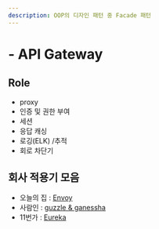 ```yaml
---
description: OOP의 디자인 패턴 중 Facade 패턴
---
```


# - API Gateway

## Role

* proxy
* 인증 및 권한 부여
* 세션
* 응답 캐싱
* 로깅(ELK) /추적
* 회로 차단기

## 회사 적용기 모음

* 오늘의 집  : [Envoy](https://www.bucketplace.com/post/2021-12-30-msa-phase-1-api-gateway/)
* 사람인 : [guzzle & ganessha](https://saramin.github.io/2020-12-21-php-circuit-breaker-ganesha/)
* 11번가 : [Eureka](https://11st-tech.github.io/2022/07/20/eurekube-operator/)

